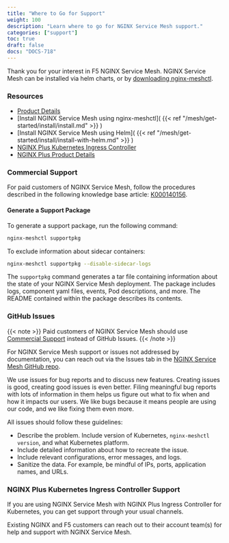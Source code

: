 ```yaml
---
title: "Where to Go for Support"
weight: 100
description: "Learn where to go for NGINX Service Mesh support."
categories: ["support"]
toc: true
draft: false
docs: "DOCS-718"
---
```


Thank you for your interest in F5 NGINX Service Mesh. NGINX Service Mesh can be installed via helm charts, or by [downloading nginx-meshctl](https://github.com/nginxinc/nginx-service-mesh/releases/latest).

<!-- markdown-link-check-disable -->
### Resources

- [Product Details](https://www.nginx.com/products/nginx-service-mesh/)
- [Install NGINX Service Mesh using nginx-meshctl]( {{< ref "/mesh/get-started/install/install.md" >}} )
- [Install NGINX Service Mesh using Helm]( {{< ref "/mesh/get-started/install/install-with-helm.md" >}} )
- [NGINX Plus Kubernetes Ingress Controller](https://www.nginx.com/products/nginx-ingress-controller/)
- [NGINX Plus Product Details](https://www.nginx.com/products/nginx/)

### Commercial Support

For paid customers of NGINX Service Mesh, follow the procedures described in the following knowledge base article: [K000140156](https://my.f5.com/manage/s/article/K000140156/).

#### Generate a Support Package

To generate a support package, run the following command:

```bash
nginx-meshctl supportpkg
```

To exclude information about sidecar containers:

```bash
nginx-meshctl supportpkg --disable-sidecar-logs
```

The `supportpkg` command generates a tar file containing information about the state of your NGINX Service Mesh deployment. The package includes logs, component yaml files, events, Pod descriptions, and more. The README contained within the package describes its contents.

### GitHub Issues

{{< note >}}
Paid customers of NGINX Service Mesh should use [Commercial Support](#commercial-support) instead of GitHub Issues.
{{< /note >}}

For NGINX Service Mesh support or issues not addressed by documentation, you can reach out via the Issues tab in the [NGINX Service Mesh GitHub repo](https://github.com/nginxinc/nginx-service-mesh/issues).

We use issues for bug reports and to discuss new features. Creating issues is good, creating good issues is even better. Filing meaningful bug reports with lots of information in them helps us figure out what to fix when and how it impacts our users. We like bugs because it means people are using our code, and we like fixing them even more.

All issues should follow these guidelines:

- Describe the problem. Include version of Kubernetes, `nginx-meshctl version`, and what Kubernetes platform.
- Include detailed information about how to recreate the issue.
- Include relevant configurations, error messages, and logs.
- Sanitize the data. For example, be mindful of IPs, ports, application names, and URLs.
<!-- markdown-link-check-disable -->

### NGINX Plus Kubernetes Ingress Controller Support

If you are using NGINX Service Mesh with NGINX Plus Ingress Controller for Kubernetes, you can get support through your usual channels.

Existing NGINX and F5 customers can reach out to their account team(s) for help and support with NGINX Service Mesh.
